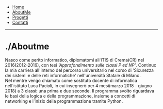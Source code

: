 <link rel="stylesheet" type="text/css" href="style.css">
<style>
img{
    width: 200;
    height: 200;
}
</style>
<ul>
  <li>
    <a  href="/alessandrodellatorre/">Home</a>
  </li>
  <li>
    <a  href="/alessandrodellatorre/aboutme/">AboutMe</a>
  </li>
  <li>
    <a  href="/alessandrodellatorre/progetti">Progetti</a>
  </li>
  <li>
    <a href="/alessandrodellatorre/contatti">Contatti</a>
  </li>
</ul>

---
# ./Aboutme
Nasco come perito informatico, diplomatomi all'ITIS di Crema(CR) nel 2016(2012-2016), con tesi <i>'Approfondimento sulle classi P ed NP'</i>.
Continuo la mia carriera all'interno del percorso universitario nel corso di 'Sicurezza dei sistemi e delle reti informatiche' nell'università Statale di Milano. <br>
Nel mentre vengo chiamato come sostituto docente di informatica nell'istituto Luca Pacioli, in cui insegnerò per 4 mesi(marzo 2018 - giugno 2018) a 3 classi: una prima e due seconde.
Il programma svolto riguardava le basi della logica e della programmazione, insieme a concetti di networking e l'inizio della programmazione tramite Python. <br>
